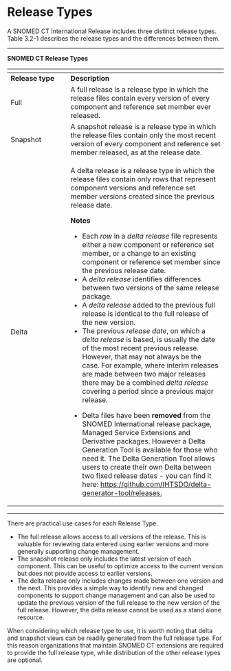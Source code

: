 # Release Types

A SNOMED CT International Release includes three distinct release types. Table 3.2-1 describes the release types and the differences between them.

***

**SNOMED CT Release Types**

<table data-header-hidden data-full-width="true"><thead><tr><th width="123.296875"></th><th></th></tr></thead><tbody><tr><td><strong>Release type</strong></td><td><strong>Description</strong></td></tr><tr><td>Full</td><td>A full release is a release type in which the release files contain every version of every component and reference set member ever released.</td></tr><tr><td>Snapshot</td><td>A snapshot release is a release type in which the release files contain only the most recent version of every component and reference set member released, as at the release date.</td></tr><tr><td>Delta</td><td><p>A delta release is a release type in which the release files contain only rows that represent component versions and reference set member versions created since the previous release date. </p><p></p><p><strong>Notes</strong></p><ul><li>Each <em>row</em> in a <em>delta release</em> file represents either a new component or reference set member, or a change to an existing component or reference set member since the previous release date.</li><li>A <em>delta release</em> identifies differences between two versions of the same release package. </li><li>A <em>delta release</em> added to the previous full release is identical to the full release of the new version.</li><li>The previous <em>release date</em>, on which a <em>delta release</em> is based, is usually the date of the most recent previous release. However, that may not always be the case. For example, where interim releases are made between two major releases there may be a combined <em>delta release</em> covering a period since a previous major release<em>.</em> </li></ul><ul><li>Delta files have been <strong>removed</strong> from the SNOMED International release package, Managed Service Extensions and Derivative packages.  However a Delta Generation Tool is available for those who need it. The Delta Generation Tool allows users to create their own Delta between two fixed release dates - you can find it here: <a href="https://github.com/IHTSDO/delta-generator-tool/releases">https://github.com/IHTSDO/delta-generator-tool/releases.</a></li></ul></td></tr></tbody></table>

***

There are practical use cases for each Release Type.

* The full release allows access to all versions of the release. This is valuable for reviewing data entered using earlier versions and more generally supporting change management.
* The snapshot release only includes the latest version of each component. This can be useful to optimize access to the current version but does not provide access to earlier versions.
* The delta release only includes changes made between one version and the next. This provides a simple way to identify new and changed components to support change management and can also be used to update the previous version of the full release to the new version of the full release. However, the delta release cannot be used as a stand alone resource.

When considering which release type to use, it is worth noting that delta and snapshot views can be readily generated from the full release type. For this reason organizations that maintain SNOMED CT extensions are required to provide the full release type, while distribution of the other release types are optional.
